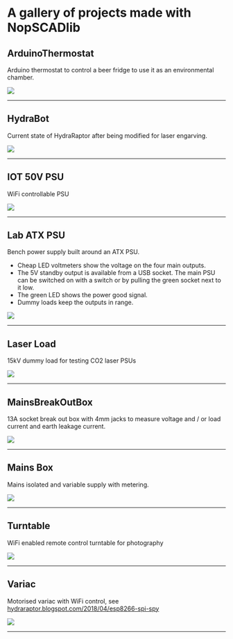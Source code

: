 # A gallery of projects made with NopSCADlib
## ArduinoThermostat
Arduino thermostat to control a beer fridge to use it as an environmental chamber.

![](ArduinoThermostat.png)


---
## HydraBot
Current state of HydraRaptor after being modified for laser engarving.

![](HydraBot.png)


---
## IOT 50V PSU
WiFi controllable PSU

![](IOT_50V_PSU.png)


---
## Lab ATX PSU
Bench power supply built around an ATX PSU.

* Cheap LED voltmeters show the voltage on the four main outputs.
* The 5V standby output is available from a USB socket. The main PSU can be switched on with a switch or by pulling the green socket next to it low.
* The green LED shows the power good signal.
* Dummy loads keep the outputs in range.



![](Lab_ATX_PSU.png)


---
## Laser Load
15kV dummy load for testing CO2 laser PSUs

![](Laser_load.png)


---
## MainsBreakOutBox
13A socket break out box with 4mm jacks to measure voltage and / or load current and earth leakage current.

![](MainsBreakOutBox.png)


---
## Mains Box
Mains isolated and variable supply with metering.



![](Mains_Box.png)


---
## Turntable
WiFi enabled remote control turntable for photography

![](Turntable.png)


---
## Variac
Motorised variac with WiFi control, see [hydraraptor.blogspot.com/2018/04/esp8266-spi-spy](https://hydraraptor.blogspot.com/2018/04/esp8266-spi-spy.html)



![](Variac.png)


---
